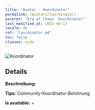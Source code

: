 ```yaml
---
title: "Avatar - Koordinator"
permalink: /Avatars/Coordinator/
excerpt: "Era of Chaos  Koordinator"
last_modified_at: 2021-04-17
locale: de
ref: "Coordinator.md"
toc: false
classes: wide
---
```

 ![Koordinator](/images/a/avatarFrame_15.png)

## Details

 **Beschreibung:**  

 **Tips:** Community-Koordinator-Belohnung 

 **Is available:**  + 

